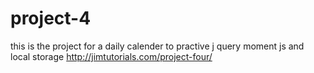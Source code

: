 # project-4
this is the project for a daily calender to practive j query moment js and local storage
http://jimtutorials.com/project-four/
